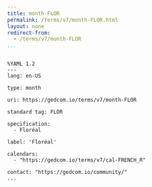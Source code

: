 ```yaml
---
title: month-FLOR
permalink: /terms/v7/month-FLOR.html
layout: none
redirect-from:
  - /terms/v7/month-FLOR
...
```


```

%YAML 1.2
---
lang: en-US

type: month

uri: https://gedcom.io/terms/v7/month-FLOR

standard tag: FLOR

specification:
  - Floréal

label: 'Floréal'

calendars:
  - "https://gedcom.io/terms/v7/cal-FRENCH_R"

contact: "https://gedcom.io/community/"
...

```
